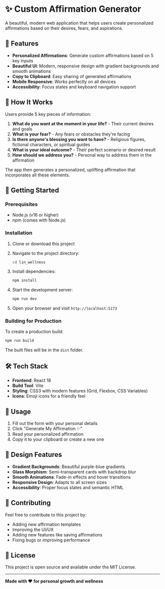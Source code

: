 # ✨ Custom Affirmation Generator

A beautiful, modern web application that helps users create personalized affirmations based on their desires, fears, and aspirations.

## 🌟 Features

- **Personalized Affirmations**: Generate custom affirmations based on 5 key inputs
- **Beautiful UI**: Modern, responsive design with gradient backgrounds and smooth animations
- **Copy to Clipboard**: Easy sharing of generated affirmations
- **Mobile Responsive**: Works perfectly on all devices
- **Accessibility**: Focus states and keyboard navigation support

## 📝 How It Works

Users provide 5 key pieces of information:

1. **What do you want at the moment in your life?** - Their current desires and goals
2. **What is your fear?** - Any fears or obstacles they're facing
3. **Is there anyone's blessing you want to have?** - Religious figures, fictional characters, or spiritual guides
4. **What is your ideal outcome?** - Their perfect scenario or desired result
5. **How should we address you?** - Personal way to address them in the affirmation

The app then generates a personalized, uplifting affirmation that incorporates all these elements.

## 🚀 Getting Started

### Prerequisites

- Node.js (v16 or higher)
- npm (comes with Node.js)

### Installation

1. Clone or download this project
2. Navigate to the project directory:
   ```bash
   cd lin_wellness
   ```

3. Install dependencies:
   ```bash
   npm install
   ```

4. Start the development server:
   ```bash
   npm run dev
   ```

5. Open your browser and visit `http://localhost:5173`

### Building for Production

To create a production build:

```bash
npm run build
```

The built files will be in the `dist` folder.

## 🛠️ Tech Stack

- **Frontend**: React 18
- **Build Tool**: Vite
- **Styling**: CSS3 with modern features (Grid, Flexbox, CSS Variables)
- **Icons**: Emoji icons for a friendly feel

## 📱 Usage

1. Fill out the form with your personal details
2. Click "Generate My Affirmation ✨"
3. Read your personalized affirmation
4. Copy it to your clipboard or create a new one

## 🎨 Design Features

- **Gradient Backgrounds**: Beautiful purple-blue gradients
- **Glass Morphism**: Semi-transparent cards with backdrop blur
- **Smooth Animations**: Fade-in effects and hover transitions
- **Responsive Design**: Adapts to all screen sizes
- **Accessibility**: Proper focus states and semantic HTML

## 🤝 Contributing

Feel free to contribute to this project by:
- Adding new affirmation templates
- Improving the UI/UX
- Adding new features like saving affirmations
- Fixing bugs or improving performance

## 📄 License

This project is open source and available under the MIT License.

---

**Made with ❤️ for personal growth and wellness**
